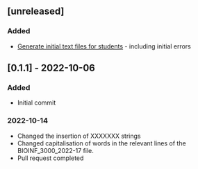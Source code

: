 ## [unreleased]

### Added

- [Generate initial text files for students](https://github.com/davmlaw/assignment_5_adelaide_uni_bioinfo/issues/1) - including initial errors

## [0.1.1] - 2022-10-06

### Added

- Initial commit

### 2022-10-14

- Changed the insertion of XXXXXXX strings
- Changed capitalisation of words in the relevant lines of the BIOINF_3000_2022-17 file.
- Pull request completed

